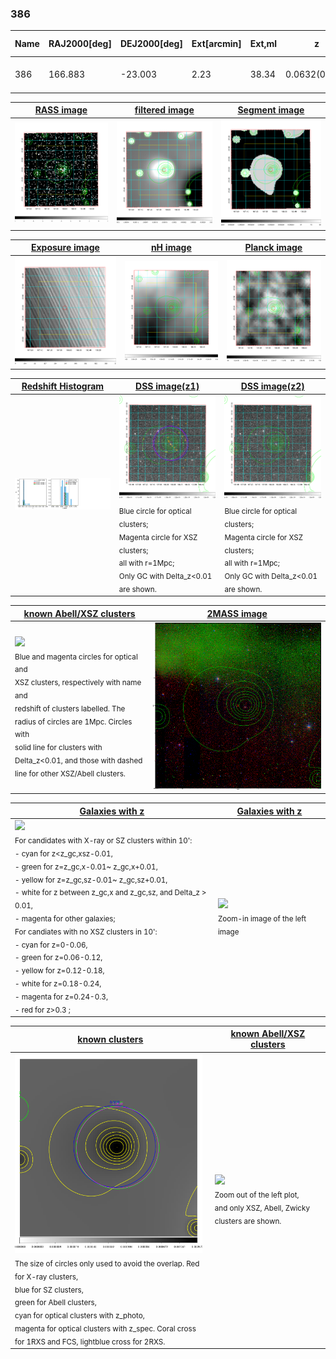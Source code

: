 <div STYLE="page-break-after: always;"></div>

### 386

|Name|RAJ2000[deg]|DEJ2000[deg] |Ext[arcmin]| Ext,ml | z | z_src| C|GC(XSZ,Delta_z<0.01)| GC(OPT,Delta_z<0.01)|GC| R_sig[arcmin] | R500[arcmin] | R500[Mpc]| CRsig[c/s] | CR500[c/s] |L500[1E44 erg/s]|F500[1E-12 erg/s/cm^2]| M500[1E14 Msun]|Tx[keV]|Cnt_sig|Beta|Rc[arcmin]|Comment|Alias|
|---|---|---|---|---|---|------|---|--------|---------|----------|---|---|---|---|---|---|---|---|---|---|---|---|---|---|
|386| 166.883| -23.003| 2.23| 38.34| 0.0632(0.005)| z1, z_xsz| B| MCXC, Tar| A| A, MCXC, Tar| 11.725| 10.402| 0.759| 0.209(0.041)| 0.205(0.040)| 0.344(0.039)| 3.579(0.410)| 1.32(0.08)| 2.59(0.10)| 82.1| 0.733(-0.140+0.165)| 4.645(-1.372+1.401)| -| k256|

|[RASS image](../image/386/386_img.pdf)|[filtered image](../image/386/386_fil.pdf)|[Segment image](../image/386/386_seg.pdf)|
|-------------------|--------------------|-------------------|
| <img src="../image/386/386_img.png" width="300">  | <img src="../image/386/386_fil.png" width="300">   | <img src="../image/386/386_seg.png" width="300">  |

|[Exposure image](../image/386/386_mex.pdf)| [nH image](../image/386/386_nh.pdf)| [Planck image](../image/386/386_p.pdf)|
|-------------------|--------------------|-------------------|
|<img src="../image/386/386_mex.png" width="300">   | <img src="../image/386/386_nh.png" width="300">    | <img src="../image/386/386_p.png" width="300"> |

|[Redshift Histogram](../image/386/386_zg.pdf) | [DSS image(z1)](../image/386/386_dss_z1.pdf)      |  [DSS image(z2)](../image/386/386_dss_z2.pdf)    |
|-------------------|--------------------|-------------------|
|<img src="../image/386/386_zg.png" width="300"> |<img src="../image/386/386_dss_z1.png" width="300"> <sub><br>Blue circle for optical clusters; <br>Magenta circle for XSZ clusters; <br>all with r=1Mpc; <br>Only GC with Delta_z<0.01 are shown. </sub>| <img src="../image/386/386_dss_z2.png" width="300"><sub><br>Blue circle for optical clusters; <br>Magenta circle for XSZ clusters; <br>all with r=1Mpc; <br>Only GC with Delta_z<0.01 are shown. </sub> |

|[known Abell/XSZ clusters](../image/386/386_m.pdf) | [2MASS image](../image/386/386_2mass.pdf)      |
|-------------------|-------------------|
|<img src=../image/386/386_m.png width="300"> <br><sub>Blue and magenta circles for optical and <br>XSZ clusters, respectively with name and <br>redshift of clusters labelled. The <br>radius of circles are 1Mpc. Circles with <br>solid line for clusters with <br>Delta_z<0.01, and those with dashed <br>line for other XSZ/Abell clusters.        </sub>|<img src="../image/386/386_2mass.png" width="300">  |

|[Galaxies with z](../image/386/386_opt_ned.pdf) |[Galaxies with z](../image/386/386_opt_ned_zoom.pdf) |
|-------------------|-------------------|
| <img src=../image/386/386_opt_ned.png width="300"> <br><sub> For candidates with X-ray or SZ clusters within 10': <br> - cyan for z<z_gc,xsz-0.01, <br> - green for z=z_gc,x-0.01~ z_gc,x+0.01, <br> - yellow for z=z_gc,sz-0.01~ z_gc,sz+0.01, <br> - white for z between z_gc,x and z_gc,sz, and Delta_z > 0.01, <br> - magenta for other galaxies; <br>For candiates with no XSZ clusters in 10': <br> - cyan for z=0-0.06, <br> - green for z=0.06-0.12, <br> - yellow for z=0.12-0.18, <br> - white for z=0.18-0.24, <br> - magenta for z=0.24-0.3, <br> - red for z>0.3 ;  </sub>|<img src=../image/386/386_opt_ned_zoom.png width="300">  <br><sub> Zoom-in image of the left image</sub>|

|[known clusters](../image/386/386_gc.pdf) |[known Abell/XSZ clusters](../image/386/386_gc_large.pdf) |
|-------------------|-------------------|
| <img src=../image/386/386_gc.png width="300"> <br><sub> The size of circles only used to avoid the overlap. Red for X-ray clusters, <br> blue for SZ clusters, <br> green for Abell clusters, <br> cyan for optical clusters with z_photo, <br> magenta for optical clusters with z_spec. Coral cross for 1RXS and FCS, lightblue cross for 2RXS. </sub>|<img src=../image/386/386_gc_large.png width="300"> <br><sub> Zoom out of the left plot, <br> and only XSZ, Abell, Zwicky clusters are shown. </sub> |



